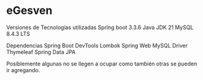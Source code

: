 # eGesven
Versiones de Tecnologías utilizadas
Spring boot 3.3.6
Java JDK 21
MySQL 8.4.3 LTS

Dependencias 
Spring Boot DevTools
Lombok
Spring Web 
MySQL Driver 
Thymeleaf
Spring Data JPA 

Posiblemente algunas no se llegen a ocupar como también otras se pueden ir agregando.

